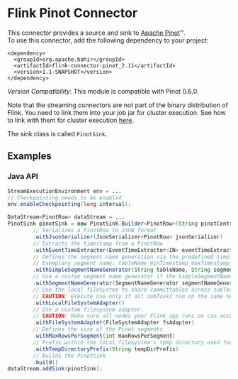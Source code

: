 # Flink Pinot Connector

This connector provides a source and sink to [Apache Pinot](http://pinot.apache.org/)™.  
To use this connector, add the following dependency to your project:

    <dependency>
      <groupId>org.apache.bahir</groupId>
      <artifactId>flink-connector-pinot_2.11</artifactId>
      <version>1.1-SNAPSHOT</version>
    </dependency>

*Version Compatibility*: This module is compatible with Pinot 0.6.0.

Note that the streaming connectors are not part of the binary distribution of Flink. You need to link them into your job jar for cluster execution.
See how to link with them for cluster execution [here](https://ci.apache.org/projects/flink/flink-docs-release-1.2/dev/linking.html).

The sink class is called `PinotSink`.

## Examples
### Java API
```java
StreamExecutionEnvironment env = ...
// Checkpointing needs to be enabled
env.enableCheckpointing(long interval);

DataStream<PinotRow> dataStream = ...
PinotSink pinotSink = new PinotSink.Builder<PinotRow>(String pinotControllerHost, String pinotControllerPort, String tableName)
        // Serializes a PinotRow to JSON format
        .withJsonSerializer(JsonSerializer<PinotRow> jsonSerializer)
        // Extracts the timestamp from a PinotRow
        .withEventTimeExtractor(EventTimeExtractor<IN> eventTimeExtractor)
        // Defines the segment name generation via the predefined SimpleSegmentNameGenerator
        // Exemplary segment name: tableName_minTimestamp_maxTimestamp_segmentNamePostfix_0
        .withSimpleSegmentNameGenerator(String tableName, String segmentNamePostfix)
        // Use a custom segment name generator if the SimpleSegmentNameGenerator does not work for your use case
        .withSegmentNameGenerator(SegmentNameGenerator segmentNameGenerator)
        // Use the local filesystem to share committables across subTasks
        // CAUTION: Execute use only if all subTasks run on the same node with access to the local filesystem
        .withLocalFileSystemAdapter()
        // Use a custom filesystem adapter. 
        // CAUTION: Make sure all nodes your Flink app runs on can access the shared filesystem via the provided FileSystemAdapter
        .withFileSystemAdapter(FileSystemAdapter fsAdapter)
        // Defines the size of the Pinot segments
        .withMaxRowsPerSegment(int maxRowsPerSegment)
        // Prefix within the local filesystem's temp directory used for storing intermediate files
        .withTempDirectoryPrefix(String tempDirPrefix)
        // Builds the PinotSink
        .build()
dataStream.addSink(pinotSink);
```


